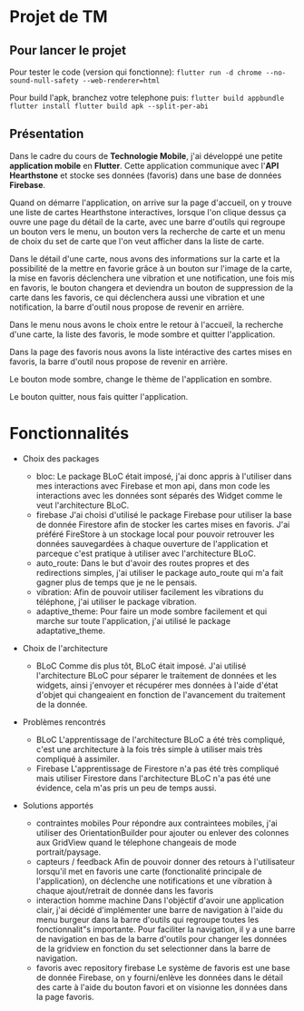 # Projet de TM
## Pour lancer le projet
Pour tester le code (version qui fonctionne):
`flutter run -d chrome --no-sound-null-safety --web-renderer=html`

Pour build l'apk, branchez votre telephone puis:
`
flutter build appbundle 
flutter install
flutter build apk --split-per-abi
`

## Présentation
Dans le cadre du cours de **Technologie Mobile**, j'ai développé une petite **application mobile** en **Flutter**.
Cette application communique avec l'**API Hearthstone** et stocke ses données (favoris) dans une base de données **Firebase**.

Quand on démarre l'application, on arrive sur la page d'accueil, on y trouve une liste de cartes Hearthstone interactives, lorsque l'on clique dessus ça ouvre une page du détail de la carte, avec une barre d'outils qui regroupe un bouton vers le menu, un bouton vers la recherche de carte et un menu de choix du set de carte que l'on veut afficher dans la liste de carte.

Dans le détail d'une carte, nous avons des informations sur la carte et la possibilité de la mettre en favorie grâce à un bouton sur l'image de la carte, la mise en favoris déclenchera une vibration et une notification, une fois mis en favoris, le bouton changera et deviendra un bouton de suppression de la carte dans les favoris, ce qui déclenchera aussi une vibration et une notification, la barre d'outil nous propose de revenir en arrière.

Dans le menu nous avons le choix entre le retour à l'accueil, la recherche d'une carte, la liste des favoris, le mode sombre et quitter l'application.

Dans la page des favoris nous avons la liste intéractive des cartes mises en favoris, la barre d'outil nous propose de revenir en arrière.

Le bouton mode sombre, change le thème de l'application en sombre.

Le bouton quitter, nous fais quitter l'application.

# Fonctionnalités
- Choix des packages
  + bloc:
Le package BLoC était imposé, j'ai donc appris à l'utiliser dans mes interactions avec Firebase et mon api, dans mon code les interactions avec les données sont séparés des Widget comme le veut l'architecture BLoC.
  + firebase
J'ai choisi d'utilisé le package Firebase pour utiliser la base de donnée Firestore afin de stocker les cartes mises en favoris.
J'ai préféré FireStore à un stockage local pour pouvoir retrouver les données sauvegardées à chaque ouverture de l'application et parceque c'est pratique à utiliser avec l'architecture BLoC.
  + auto_route:
Dans le but d'avoir des routes propres et des redirections simples, j'ai utiliser le package auto_route qui m'a fait gagner plus de temps que je ne le pensais.
  + vibration:
Afin de pouvoir utiliser facilement les vibrations du téléphone, j'ai utiliser le package vibration.
  + adaptive_theme:
Pour faire un mode sombre facilement et qui marche sur toute l'application, j'ai utilisé le package adaptative_theme.

- Choix de l'architecture
  + BLoC
Comme dis plus tôt, BLoC était imposé.
J'ai utilisé l'architecture BLoC pour séparer le traitement de données et les widgets, ainsi j'envoyer et récupérer mes données à l'aide d'état d'objet qui changeaient en fonction de l'avancement du traitement de la donnée.

- Problèmes rencontrés
  + BLoC
L'apprentissage de l'architecture BLoC a été très compliqué, c'est une architecture à la fois très simple à utiliser mais très compliqué à assimiler.
  + Firebase
L'apprentissage de Firestore n'a pas été très compliqué mais utiliser Firestore dans l'architecture BLoC n'a pas été une évidence, cela m'as pris un peu de temps aussi.

- Solutions apportés
  + contraintes mobiles
Pour répondre aux contraintees mobiles, j'ai utiliser des OrientationBuilder pour ajouter ou enlever des colonnes aux GridView quand le télephone changeais de mode portrait/paysage.
  + capteurs / feedback
Afin de pouvoir donner des retours à l'utilisateur lorsqu'il met en favoris une carte (fonctionalité principale de l'application), on déclenche une notifications et une vibration à chaque ajout/retrait de donnée dans les favoris
  + interaction homme machine
Dans l'objéctif d'avoir une application clair, j'ai décidé d'implémenter une barre de navigation à l'aide du menu burgeur dans la barre d'outils qui regroupe toutes les fonctionnalit"s importante.
Pour faciliter la navigation, il y a une barre de navigation en bas de la barre d'outils pour changer les données de la gridview en fonction du set selectionner dans la barre de navigation.
  + favoris avec repository firebase
Le système de favoris est une base de donnée Firebase, on y fourni/enlève les données dans le détail des carte à l'aide du bouton favori et on visionne les données dans la page favoris.
